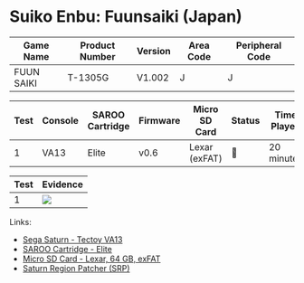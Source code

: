 # Suiko Enbu: Fuunsaiki (Japan)

| Game Name  | Product Number | Version | Area Code | Peripheral Code |
| ---------- | -------------- | ------- | --------- | --------------- |
| FUUN SAIKI | T-1305G        | V1.002  | J         | J               |

| Test | Console | SAROO Cartridge | Firmware | Micro SD Card | Status | Time Played |
| ---- | ------- | --------------- | -------- | ------------- | ------ | ----------- |
| 1    | VA13    | Elite           | v0.6     | Lexar (exFAT) | :100:  | 20 minutes  |

| Test | Evidence                                                                                         |
| ---- | ------------------------------------------------------------------------------------------------ |
| 1    | [![](https://img.youtube.com/vi/PCXrEEooUOA/0.jpg)](https://www.youtube.com/watch?v=PCXrEEooUOA) |

Links:

- [Sega Saturn - Tectoy VA13](../../../../Info/Consoles/VA13/README.md)
- [SAROO Cartridge - Elite](../../../../Info/Cartridges/GuangzhouSanStarOnlineShop/1.6/README.md)
- [Micro SD Card - Lexar, 64 GB, exFAT](../../../../Info/SdCards/Lexar/64GB/exfat/README.md)
- [Saturn Region Patcher (SRP)](https://segaxtreme.net/resources/saturn-region-patcher.81/download)
